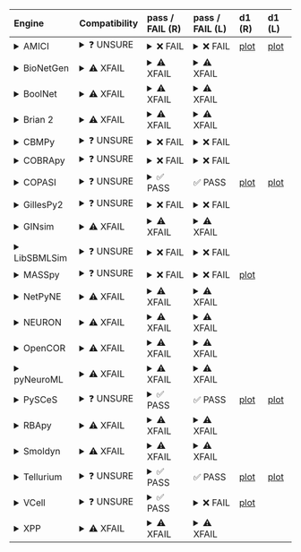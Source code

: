 | Engine                                                                                                                                     | Compatibility                                                                                                                                                                                                       | pass / FAIL (R)                                                                                                                                                                                                                                                                                                                                                                                                                                                                                                                                                                                                                                                                                                                                                                                                                                          | pass / FAIL (L)                                                                                                                                                                                                                                                                                                                                                                                                                                                                                                                                          | d1 (R)                                                        | d1 (L)                                                       |
| :----------------------------------------------------------------------------------------------------------------------------------------- | :------------------------------------------------------------------------------------------------------------------------------------------------------------------------------------------------------------------ | :------------------------------------------------------------------------------------------------------------------------------------------------------------------------------------------------------------------------------------------------------------------------------------------------------------------------------------------------------------------------------------------------------------------------------------------------------------------------------------------------------------------------------------------------------------------------------------------------------------------------------------------------------------------------------------------------------------------------------------------------------------------------------------------------------------------------------------------------------- | :------------------------------------------------------------------------------------------------------------------------------------------------------------------------------------------------------------------------------------------------------------------------------------------------------------------------------------------------------------------------------------------------------------------------------------------------------------------------------------------------------------------------------------------------------- | :------------------------------------------------------------ | :----------------------------------------------------------- |
| <details><summary>AMICI</summary>https://docs.biosimulators.org/Biosimulators_AMICI/<br></details>                                         | <details><summary>&#10067; UNSURE</summary>The file extensions ('xml', 'sedml') suggest the input file types may not be compatibe with AMICI.<br><br>SBML and SED-ML are compatible with AMICI.</details>           | <details><summary>&#10060; FAIL</summary><a href="https://api.biosimulations.org/runs/675879f7707aa641045f70ad">view</a><br><a href="https://api.biosimulations.org/results/675879f7707aa641045f70ad/download">download</a><br><a href="https://api.biosimulations.org/logs/675879f7707aa641045f70ad?includeOutput=true">logs</a><br><br>ERROR MESSAGE:<br>The COMBINE/OMEX did not execute successfully:<br><br> The SED document did not execute successfully:<br> <br> Cannot turn parameter ModelValue_0 into a constant/fixed parameter since it either has an initial assignment or is the target of an assignment or rate rule.<br> <br> target /sbml:sbml/sbml:model/sbml:listOfParameters/sbml:parameter[@id='LCK_switch'] is not a valid XPath to an attribute of a model element<br><br>ERROR TYPE:<br>CombineArchiveExecutionError</details> | <details><summary>&#10060; FAIL</summary>ERROR MESSAGE:<br>The COMBINE/OMEX did not execute successfully:<br><br> The SED document did not execute successfully:<br> <br> Cannot turn parameter ModelValue_0 into a constant/fixed parameter since it either has an initial assignment or is the target of an assignment or rate rule.<br> <br> target /sbml:sbml/sbml:model/sbml:listOfParameters/sbml:parameter[@id='LCK_switch'] is not a valid XPath to an attribute of a model element<br><br>ERROR TYPE:<br>CombineArchiveExecutionError</details> | <a href="d1_plots_remote\amici_plot_9_task2.pdf">plot</a>     | <a href="d1_plots_local\amici_plot_9_task2.pdf">plot</a>     |
| <details><summary>BioNetGen</summary>https://docs.biosimulators.org/Biosimulators_BioNetGen/<br></details>                                 | <details><summary>&#9888; XFAIL</summary>EXPECTED FAIL<br><br>Only BNGL, SED-ML are compatible with BioNetGen.</details>                                                                                            | <details><summary>&#9888; XFAIL</summary>EXPECTED FAIL<br><br><a href="https://api.biosimulations.org/runs/675879fb9fa297efdca2348f">view</a><br><a href="https://api.biosimulations.org/results/675879fb9fa297efdca2348f/download">download</a><br><a href="https://api.biosimulations.org/logs/675879fb9fa297efdca2348f?includeOutput=true">logs</a><br><br>ERROR MESSAGE:<br>`/root/archive.omex` is not a valid COMBINE/OMEX archive.<br> - The SED-ML file at location `./Theinmozhi_2018.sedml` is invalid.<br> - Simulation `sim1` is invalid.<br> - Algorithm has an invalid KiSAO id `KISAO_0000694`.<br><br>ERROR TYPE:<br>ValueError</details>                                                                                                                                                                                                | <details><summary>&#9888; XFAIL</summary>EXPECTED FAIL<br><br>ERROR MESSAGE:<br>`/root/in/Theinmozhi_2018.omex` is not a valid COMBINE/OMEX archive.<br> - The SED-ML file at location `./Theinmozhi_2018.sedml` is invalid.<br> - Simulation `sim1` is invalid.<br> - Algorithm has an invalid KiSAO id `KISAO_0000694`.<br><br>ERROR TYPE:<br>ValueError</details>                                                                                                                                                                                     |                                                               |                                                              |
| <details><summary>BoolNet</summary>https://docs.biosimulators.org/Biosimulators_BoolNet/<br></details>                                     | <details><summary>&#9888; XFAIL</summary>EXPECTED FAIL<br><br>Only SBML-qual, SED-ML are compatible with BoolNet.</details>                                                                                         | <details><summary>&#9888; XFAIL</summary>EXPECTED FAIL<br><br><a href="https://api.biosimulations.org/runs/675879fd707aa641045f70b1">view</a><br><a href="https://api.biosimulations.org/results/675879fd707aa641045f70b1/download">download</a><br><a href="https://api.biosimulations.org/logs/675879fd707aa641045f70b1?includeOutput=true">logs</a><br><br>ERROR MESSAGE:<br>`/root/archive.omex` is not a valid COMBINE/OMEX archive.<br> - The SED-ML file at location `./Theinmozhi_2018.sedml` is invalid.<br> - Simulation `sim1` is invalid.<br> - Algorithm has an invalid KiSAO id `KISAO_0000694`.<br><br>ERROR TYPE:<br>ValueError</details>                                                                                                                                                                                                | <details><summary>&#9888; XFAIL</summary>EXPECTED FAIL<br><br>ERROR MESSAGE:<br>`/root/in/Theinmozhi_2018.omex` is not a valid COMBINE/OMEX archive.<br> - The SED-ML file at location `./Theinmozhi_2018.sedml` is invalid.<br> - Simulation `sim1` is invalid.<br> - Algorithm has an invalid KiSAO id `KISAO_0000694`.<br><br>ERROR TYPE:<br>ValueError</details>                                                                                                                                                                                     |                                                               |                                                              |
| <details><summary>Brian 2</summary>https://docs.biosimulators.org/Biosimulators_pyNeuroML/<br></details>                                   | <details><summary>&#9888; XFAIL</summary>EXPECTED FAIL<br><br>Only NeuroML, SED-ML are compatible with Brian 2.</details>                                                                                           | <details><summary>&#9888; XFAIL</summary>EXPECTED FAIL<br><br><a href="https://api.biosimulations.org/runs/675879f99fa297efdca2348b">view</a><br><a href="https://api.biosimulations.org/results/675879f99fa297efdca2348b/download">download</a><br><a href="https://api.biosimulations.org/logs/675879f99fa297efdca2348b?includeOutput=true">logs</a><br><br>ERROR MESSAGE:<br>No module named 'libsbml'<br><br>ERROR TYPE:<br>ModuleNotFoundError</details>                                                                                                                                                                                                                                                                                                                                                                                            | <details><summary>&#9888; XFAIL</summary>EXPECTED FAIL<br><br>ERROR MESSAGE:<br>No module named 'libsbml'<br><br>ERROR TYPE:<br>ModuleNotFoundError</details>                                                                                                                                                                                                                                                                                                                                                                                            |                                                               |                                                              |
| <details><summary>CBMPy</summary>https://docs.biosimulators.org/Biosimulators_CBMPy/<br></details>                                         | <details><summary>&#10067; UNSURE</summary>The file extensions ('xml', 'sedml') suggest the input file types may not be compatibe with CBMPy.<br><br>SBML and SED-ML are compatible with CBMPy.</details>           | <details><summary>&#10060; FAIL</summary><a href="https://api.biosimulations.org/runs/675879ff707aa641045f70b5">view</a><br><a href="https://api.biosimulations.org/results/675879ff707aa641045f70b5/download">download</a><br><a href="https://api.biosimulations.org/logs/675879ff707aa641045f70b5?includeOutput=true">logs</a><br><br>ERROR MESSAGE:<br>`/root/archive.omex` is not a valid COMBINE/OMEX archive.<br> - The SED-ML file at location `./Theinmozhi_2018.sedml` is invalid.<br> - Simulation `sim1` is invalid.<br> - Algorithm has an invalid KiSAO id `KISAO_0000694`.<br><br>ERROR TYPE:<br>ValueError</details>                                                                                                                                                                                                                     | <details><summary>&#10060; FAIL</summary>ERROR MESSAGE:<br>`/root/in/Theinmozhi_2018.omex` is not a valid COMBINE/OMEX archive.<br> - The SED-ML file at location `./Theinmozhi_2018.sedml` is invalid.<br> - Simulation `sim1` is invalid.<br> - Algorithm has an invalid KiSAO id `KISAO_0000694`.<br><br>ERROR TYPE:<br>ValueError</details>                                                                                                                                                                                                          |                                                               |                                                              |
| <details><summary>COBRApy</summary>https://docs.biosimulators.org/Biosimulators_COBRApy/<br>Only allows steady state simulations</details> | <details><summary>&#10067; UNSURE</summary>The file extensions ('xml', 'sedml') suggest the input file types may not be compatibe with COBRApy.<br><br>SBML and SED-ML are compatible with COBRApy.</details>       | <details><summary>&#10060; FAIL</summary><a href="https://api.biosimulations.org/runs/67587a00c3054f763d55ba20">view</a><br><a href="https://api.biosimulations.org/results/67587a00c3054f763d55ba20/download">download</a><br><a href="https://api.biosimulations.org/logs/67587a00c3054f763d55ba20?includeOutput=true">logs</a><br><br>ERROR MESSAGE:<br>`/root/archive.omex` is not a valid COMBINE/OMEX archive.<br> - The SED-ML file at location `./Theinmozhi_2018.sedml` is invalid.<br> - Simulation `sim1` is invalid.<br> - Algorithm has an invalid KiSAO id `KISAO_0000694`.<br><br>ERROR TYPE:<br>ValueError</details>                                                                                                                                                                                                                     | <details><summary>&#10060; FAIL</summary>ERROR MESSAGE:<br>`/root/in/Theinmozhi_2018.omex` is not a valid COMBINE/OMEX archive.<br> - The SED-ML file at location `./Theinmozhi_2018.sedml` is invalid.<br> - Simulation `sim1` is invalid.<br> - Algorithm has an invalid KiSAO id `KISAO_0000694`.<br><br>ERROR TYPE:<br>ValueError</details>                                                                                                                                                                                                          |                                                               |                                                              |
| <details><summary>COPASI</summary>https://docs.biosimulators.org/Biosimulators_COPASI/<br></details>                                       | <details><summary>&#10067; UNSURE</summary>The file extensions ('xml', 'sedml') suggest the input file types may not be compatibe with COPASI.<br><br>SBML and SED-ML are compatible with COPASI.</details>         | <details><summary>&#9989; PASS</summary><a href="https://api.biosimulations.org/runs/67587a03c3054f763d55ba23">view</a><br><a href="https://api.biosimulations.org/results/67587a03c3054f763d55ba23/download">download</a><br><a href="https://api.biosimulations.org/logs/67587a03c3054f763d55ba23?includeOutput=true">logs</a><br><br></details>                                                                                                                                                                                                                                                                                                                                                                                                                                                                                                       | &#9989; PASS                                                                                                                                                                                                                                                                                                                                                                                                                                                                                                                                             | <a href="d1_plots_remote\copasi_plot_9_task2.pdf">plot</a>    | <a href="d1_plots_local\copasi_plot_9_task2.pdf">plot</a>    |
| <details><summary>GillesPy2</summary>https://docs.biosimulators.org/Biosimulators_GillesPy2/<br></details>                                 | <details><summary>&#10067; UNSURE</summary>The file extensions ('xml', 'sedml') suggest the input file types may not be compatibe with GillesPy2.<br><br>SBML and SED-ML are compatible with GillesPy2.</details>   | <details><summary>&#10060; FAIL</summary><a href="https://api.biosimulations.org/runs/67587a05707aa641045f70b8">view</a><br><a href="https://api.biosimulations.org/results/67587a05707aa641045f70b8/download">download</a><br><a href="https://api.biosimulations.org/logs/67587a05707aa641045f70b8?includeOutput=true">logs</a><br><br>ERROR MESSAGE:<br>`/root/archive.omex` is not a valid COMBINE/OMEX archive.<br> - The SED-ML file at location `./Theinmozhi_2018.sedml` is invalid.<br> - Simulation `sim1` is invalid.<br> - Algorithm has an invalid KiSAO id `KISAO_0000694`.<br><br>ERROR TYPE:<br>ValueError</details>                                                                                                                                                                                                                     | <details><summary>&#10060; FAIL</summary>ERROR MESSAGE:<br>`/root/in/Theinmozhi_2018.omex` is not a valid COMBINE/OMEX archive.<br> - The SED-ML file at location `./Theinmozhi_2018.sedml` is invalid.<br> - Simulation `sim1` is invalid.<br> - Algorithm has an invalid KiSAO id `KISAO_0000694`.<br><br>ERROR TYPE:<br>ValueError</details>                                                                                                                                                                                                          |                                                               |                                                              |
| <details><summary>GINsim</summary>https://docs.biosimulators.org/Biosimulators_GINsim/<br></details>                                       | <details><summary>&#9888; XFAIL</summary>EXPECTED FAIL<br><br>Only SBML-qual, SED-ML are compatible with GINsim.</details>                                                                                          | <details><summary>&#9888; XFAIL</summary>EXPECTED FAIL<br><br><a href="https://api.biosimulations.org/runs/67587a07707aa641045f70bb">view</a><br><a href="https://api.biosimulations.org/results/67587a07707aa641045f70bb/download">download</a><br><a href="https://api.biosimulations.org/logs/67587a07707aa641045f70bb?includeOutput=true">logs</a><br><br>ERROR MESSAGE:<br>`/root/archive.omex` is not a valid COMBINE/OMEX archive.<br> - The SED-ML file at location `./Theinmozhi_2018.sedml` is invalid.<br> - Simulation `sim1` is invalid.<br> - Algorithm has an invalid KiSAO id `KISAO_0000694`.<br><br>ERROR TYPE:<br>ValueError</details>                                                                                                                                                                                                | <details><summary>&#9888; XFAIL</summary>EXPECTED FAIL<br><br>ERROR MESSAGE:<br>`/root/in/Theinmozhi_2018.omex` is not a valid COMBINE/OMEX archive.<br> - The SED-ML file at location `./Theinmozhi_2018.sedml` is invalid.<br> - Simulation `sim1` is invalid.<br> - Algorithm has an invalid KiSAO id `KISAO_0000694`.<br><br>ERROR TYPE:<br>ValueError</details>                                                                                                                                                                                     |                                                               |                                                              |
| <details><summary>LibSBMLSim</summary>https://docs.biosimulators.org/Biosimulators_LibSBMLSim/<br></details>                               | <details><summary>&#10067; UNSURE</summary>The file extensions ('xml', 'sedml') suggest the input file types may not be compatibe with LibSBMLSim.<br><br>SBML and SED-ML are compatible with LibSBMLSim.</details> | <details><summary>&#10060; FAIL</summary><a href="https://api.biosimulations.org/runs/67587a09707aa641045f70c2">view</a><br><a href="https://api.biosimulations.org/results/67587a09707aa641045f70c2/download">download</a><br><a href="https://api.biosimulations.org/logs/67587a09707aa641045f70c2?includeOutput=true">logs</a><br><br>ERROR MESSAGE:<br>`/root/archive.omex` is not a valid COMBINE/OMEX archive.<br> - The SED-ML file at location `./Theinmozhi_2018.sedml` is invalid.<br> - Simulation `sim1` is invalid.<br> - Algorithm has an invalid KiSAO id `KISAO_0000694`.<br><br>ERROR TYPE:<br>ValueError</details>                                                                                                                                                                                                                     | <details><summary>&#10060; FAIL</summary>ERROR MESSAGE:<br>`/root/in/Theinmozhi_2018.omex` is not a valid COMBINE/OMEX archive.<br> - The SED-ML file at location `./Theinmozhi_2018.sedml` is invalid.<br> - Simulation `sim1` is invalid.<br> - Algorithm has an invalid KiSAO id `KISAO_0000694`.<br><br>ERROR TYPE:<br>ValueError</details>                                                                                                                                                                                                          |                                                               |                                                              |
| <details><summary>MASSpy</summary>https://docs.biosimulators.org/Biosimulators_MASSpy/<br></details>                                       | <details><summary>&#10067; UNSURE</summary>The file extensions ('xml', 'sedml') suggest the input file types may not be compatibe with MASSpy.<br><br>SBML and SED-ML are compatible with MASSpy.</details>         | <details><summary>&#10060; FAIL</summary><a href="https://api.biosimulations.org/runs/67587a0b707aa641045f70c7">view</a><br><a href="https://api.biosimulations.org/results/67587a0b707aa641045f70c7/download">download</a><br><a href="https://api.biosimulations.org/logs/67587a0b707aa641045f70c7?includeOutput=true">logs</a><br><br>ERROR MESSAGE:<br>The COMBINE/OMEX did not execute successfully:<br><br> The SED document did not execute successfully:<br> <br> Could not load MassModel '\_30356330_Theinmozhi_PDL1_TCR_regulation'<br> <br> target /sbml:sbml/sbml:model/sbml:listOfParameters/sbml:parameter[@id='LCK_switch'] cannot be changed by XML manipulation, as the target is not an attribute of a model element<br><br>ERROR TYPE:<br>CombineArchiveExecutionError</details>                                                     | <details><summary>&#10060; FAIL</summary>ERROR MESSAGE:<br>`/root/in/Theinmozhi_2018.omex` is not a valid COMBINE/OMEX archive.<br> - The SED-ML file at location `./Theinmozhi_2018.sedml` is invalid.<br> - Simulation `sim1` is invalid.<br> - Algorithm has an invalid KiSAO id `KISAO_0000694`.<br><br>ERROR TYPE:<br>ValueError</details>                                                                                                                                                                                                          | <a href="d1_plots_remote\masspy_plot_9_task2.pdf">plot</a>    |                                                              |
| <details><summary>NetPyNE</summary>https://docs.biosimulators.org/Biosimulators_pyNeuroML/<br></details>                                   | <details><summary>&#9888; XFAIL</summary>EXPECTED FAIL<br><br>Only NeuroML, SED-ML are compatible with NetPyNE.</details>                                                                                           | <details><summary>&#9888; XFAIL</summary>EXPECTED FAIL<br><br><a href="https://api.biosimulations.org/runs/67587a0d707aa641045f70e0">view</a><br><a href="https://api.biosimulations.org/results/67587a0d707aa641045f70e0/download">download</a><br><a href="https://api.biosimulations.org/logs/67587a0d707aa641045f70e0?includeOutput=true">logs</a><br><br>ERROR MESSAGE:<br>No module named 'libsbml'<br><br>ERROR TYPE:<br>ModuleNotFoundError</details>                                                                                                                                                                                                                                                                                                                                                                                            | <details><summary>&#9888; XFAIL</summary>EXPECTED FAIL<br><br>ERROR MESSAGE:<br>No module named 'libsbml'<br><br>ERROR TYPE:<br>ModuleNotFoundError</details>                                                                                                                                                                                                                                                                                                                                                                                            |                                                               |                                                              |
| <details><summary>NEURON</summary>https://docs.biosimulators.org/Biosimulators_pyNeuroML/<br></details>                                    | <details><summary>&#9888; XFAIL</summary>EXPECTED FAIL<br><br>Only NeuroML, SED-ML are compatible with NEURON.</details>                                                                                            | <details><summary>&#9888; XFAIL</summary>EXPECTED FAIL<br><br><a href="https://api.biosimulations.org/runs/67587a0fc3054f763d55ba50">view</a><br><a href="https://api.biosimulations.org/results/67587a0fc3054f763d55ba50/download">download</a><br><a href="https://api.biosimulations.org/logs/67587a0fc3054f763d55ba50?includeOutput=true">logs</a><br><br>ERROR MESSAGE:<br>No module named 'libsbml'<br><br>ERROR TYPE:<br>ModuleNotFoundError</details>                                                                                                                                                                                                                                                                                                                                                                                            | <details><summary>&#9888; XFAIL</summary>EXPECTED FAIL<br><br>ERROR MESSAGE:<br>No module named 'libsbml'<br><br>ERROR TYPE:<br>ModuleNotFoundError</details>                                                                                                                                                                                                                                                                                                                                                                                            |                                                               |                                                              |
| <details><summary>OpenCOR</summary>https://docs.biosimulators.org/Biosimulators_OpenCOR/<br></details>                                     | <details><summary>&#9888; XFAIL</summary>EXPECTED FAIL<br><br>Only CellML, SED-ML are compatible with OpenCOR.</details>                                                                                            | <details><summary>&#9888; XFAIL</summary>EXPECTED FAIL<br><br><a href="https://api.biosimulations.org/runs/67587a109fa297efdca234c0">view</a><br><a href="https://api.biosimulations.org/results/67587a109fa297efdca234c0/download">download</a><br><a href="https://api.biosimulations.org/logs/67587a109fa297efdca234c0?includeOutput=true">logs</a><br><br>ERROR MESSAGE:<br>No module named 'libsbml'<br><br>ERROR TYPE:<br>ModuleNotFoundError</details>                                                                                                                                                                                                                                                                                                                                                                                            | <details><summary>&#9888; XFAIL</summary>EXPECTED FAIL<br><br>ERROR MESSAGE:<br>No module named 'libsbml'<br><br>ERROR TYPE:<br>ModuleNotFoundError</details>                                                                                                                                                                                                                                                                                                                                                                                            |                                                               |                                                              |
| <details><summary>pyNeuroML</summary>https://docs.biosimulators.org/Biosimulators_pyNeuroML/<br></details>                                 | <details><summary>&#9888; XFAIL</summary>EXPECTED FAIL<br><br>Only NeuroML, SED-ML are compatible with pyNeuroML.</details>                                                                                         | <details><summary>&#9888; XFAIL</summary>EXPECTED FAIL<br><br><a href="https://api.biosimulations.org/runs/67587a12c3054f763d55ba62">view</a><br><a href="https://api.biosimulations.org/results/67587a12c3054f763d55ba62/download">download</a><br><a href="https://api.biosimulations.org/logs/67587a12c3054f763d55ba62?includeOutput=true">logs</a><br><br>ERROR MESSAGE:<br>No module named 'libsbml'<br><br>ERROR TYPE:<br>ModuleNotFoundError</details>                                                                                                                                                                                                                                                                                                                                                                                            | <details><summary>&#9888; XFAIL</summary>EXPECTED FAIL<br><br>ERROR MESSAGE:<br>No module named 'libsbml'<br><br>ERROR TYPE:<br>ModuleNotFoundError</details>                                                                                                                                                                                                                                                                                                                                                                                            |                                                               |                                                              |
| <details><summary>PySCeS</summary>https://docs.biosimulators.org/Biosimulators_PySCeS/<br></details>                                       | <details><summary>&#10067; UNSURE</summary>The file extensions ('xml', 'sedml') suggest the input file types may not be compatibe with PySCeS.<br><br>SBML and SED-ML are compatible with PySCeS.</details>         | <details><summary>&#9989; PASS</summary><a href="https://api.biosimulations.org/runs/67587a149fa297efdca234c7">view</a><br><a href="https://api.biosimulations.org/results/67587a149fa297efdca234c7/download">download</a><br><a href="https://api.biosimulations.org/logs/67587a149fa297efdca234c7?includeOutput=true">logs</a><br><br></details>                                                                                                                                                                                                                                                                                                                                                                                                                                                                                                       | &#9989; PASS                                                                                                                                                                                                                                                                                                                                                                                                                                                                                                                                             | <a href="d1_plots_remote\pysces_plot_9_task2.pdf">plot</a>    | <a href="d1_plots_local\pysces_plot_9_task2.pdf">plot</a>    |
| <details><summary>RBApy</summary>https://docs.biosimulators.org/Biosimulators_RBApy/<br></details>                                         | <details><summary>&#9888; XFAIL</summary>EXPECTED FAIL<br><br>Only RBApy, SED-ML are compatible with RBApy.</details>                                                                                               | <details><summary>&#9888; XFAIL</summary>EXPECTED FAIL<br><br><a href="https://api.biosimulations.org/runs/67587a15c3054f763d55ba6b">view</a><br><a href="https://api.biosimulations.org/results/67587a15c3054f763d55ba6b/download">download</a><br><a href="https://api.biosimulations.org/logs/67587a15c3054f763d55ba6b?includeOutput=true">logs</a><br><br>ERROR MESSAGE:<br>`/root/archive.omex` is not a valid COMBINE/OMEX archive.<br> - The SED-ML file at location `./Theinmozhi_2018.sedml` is invalid.<br> - Simulation `sim1` is invalid.<br> - Algorithm has an invalid KiSAO id `KISAO_0000694`.<br><br>ERROR TYPE:<br>ValueError</details>                                                                                                                                                                                                | <details><summary>&#9888; XFAIL</summary>EXPECTED FAIL<br><br>ERROR MESSAGE:<br>`/root/in/Theinmozhi_2018.omex` is not a valid COMBINE/OMEX archive.<br> - The SED-ML file at location `./Theinmozhi_2018.sedml` is invalid.<br> - Simulation `sim1` is invalid.<br> - Algorithm has an invalid KiSAO id `KISAO_0000694`.<br><br>ERROR TYPE:<br>ValueError</details>                                                                                                                                                                                     |                                                               |                                                              |
| <details><summary>Smoldyn</summary>https://smoldyn.readthedocs.io/en/latest/python/api.html#sed-ml-combine-biosimulators-api<br></details> | <details><summary>&#9888; XFAIL</summary>EXPECTED FAIL<br><br>Only Smoldyn, SED-ML are compatible with Smoldyn.</details>                                                                                           | <details><summary>&#9888; XFAIL</summary>EXPECTED FAIL<br><br><a href="https://api.biosimulations.org/runs/67587a179fa297efdca234dd">view</a><br><a href="https://api.biosimulations.org/results/67587a179fa297efdca234dd/download">download</a><br><a href="https://api.biosimulations.org/logs/67587a179fa297efdca234dd?includeOutput=true">logs</a><br><br>ERROR MESSAGE:<br>No module named 'libsbml'<br><br>ERROR TYPE:<br>ModuleNotFoundError</details>                                                                                                                                                                                                                                                                                                                                                                                            | <details><summary>&#9888; XFAIL</summary>EXPECTED FAIL<br><br>ERROR MESSAGE:<br>Error unknown. The log.yml containing error information was not found.<br><br></details>                                                                                                                                                                                                                                                                                                                                                                                 |                                                               |                                                              |
| <details><summary>Tellurium</summary>https://docs.biosimulators.org/Biosimulators_tellurium/<br></details>                                 | <details><summary>&#10067; UNSURE</summary>The file extensions ('xml', 'sedml') suggest the input file types may not be compatibe with Tellurium.<br><br>SBML and SED-ML are compatible with Tellurium.</details>   | <details><summary>&#9989; PASS</summary><a href="https://api.biosimulations.org/runs/67587a19707aa641045f7115">view</a><br><a href="https://api.biosimulations.org/results/67587a19707aa641045f7115/download">download</a><br><a href="https://api.biosimulations.org/logs/67587a19707aa641045f7115?includeOutput=true">logs</a><br><br></details>                                                                                                                                                                                                                                                                                                                                                                                                                                                                                                       | &#9989; PASS                                                                                                                                                                                                                                                                                                                                                                                                                                                                                                                                             | <a href="d1_plots_remote\tellurium_plot_9_task2.pdf">plot</a> | <a href="d1_plots_local\tellurium_plot_9_task2.pdf">plot</a> |
| <details><summary>VCell</summary>https://github.com/virtualcell/vcell<br></details>                                                        | <details><summary>&#10067; UNSURE</summary>The file extensions ('xml', 'sedml') suggest the input file types may not be compatibe with VCell.<br><br>BNGL, SBML and SED-ML are compatible with VCell.</details>     | <details><summary>&#9989; PASS</summary><a href="https://api.biosimulations.org/runs/67587a22c3054f763d55bab8">view</a><br><a href="https://api.biosimulations.org/results/67587a22c3054f763d55bab8/download">download</a><br><a href="https://api.biosimulations.org/logs/67587a22c3054f763d55bab8?includeOutput=true">logs</a><br><br></details>                                                                                                                                                                                                                                                                                                                                                                                                                                                                                                       | <details><summary>&#10060; FAIL</summary>ERROR MESSAGE:<br>Runtime Exception<br><br></details>                                                                                                                                                                                                                                                                                                                                                                                                                                                           | <a href="d1_plots_remote\vcell_plot_9_task2.pdf">plot</a>     |                                                              |
| <details><summary>XPP</summary>https://docs.biosimulators.org/Biosimulators_XPP/<br></details>                                             | <details><summary>&#9888; XFAIL</summary>EXPECTED FAIL<br><br>Only XPP, SED-ML are compatible with XPP.</details>                                                                                                   | <details><summary>&#9888; XFAIL</summary>EXPECTED FAIL<br><br><a href="https://api.biosimulations.org/runs/67587a25c3054f763d55bac3">view</a><br><a href="https://api.biosimulations.org/results/67587a25c3054f763d55bac3/download">download</a><br><a href="https://api.biosimulations.org/logs/67587a25c3054f763d55bac3?includeOutput=true">logs</a><br><br>ERROR MESSAGE:<br>No module named 'libsbml'<br><br>ERROR TYPE:<br>ModuleNotFoundError</details>                                                                                                                                                                                                                                                                                                                                                                                            | <details><summary>&#9888; XFAIL</summary>EXPECTED FAIL<br><br>ERROR MESSAGE:<br>No module named 'libsbml'<br><br>ERROR TYPE:<br>ModuleNotFoundError</details>                                                                                                                                                                                                                                                                                                                                                                                            |                                                               |                                                              |
